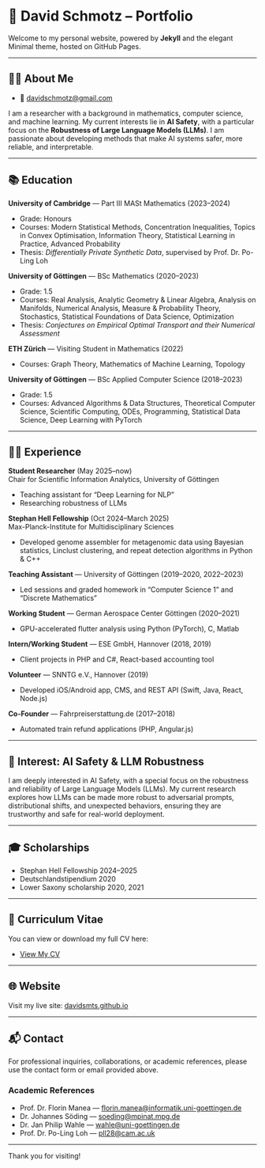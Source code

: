 # 🚀 David Schmotz – Portfolio

Welcome to my personal website, powered by **Jekyll** and the elegant Minimal theme, hosted on GitHub Pages.

---

## 👨‍💻 About Me

- 📧 davidschmotz@gmail.com

I am a researcher with a background in mathematics, computer science, and machine learning. My current interests lie in **AI Safety**, with a particular focus on the **Robustness of Large Language Models (LLMs)**. I am passionate about developing methods that make AI systems safer, more reliable, and interpretable.

---

## 📚 Education

**University of Cambridge** — Part III MASt Mathematics (2023–2024)
- Grade: Honours
- Courses: Modern Statistical Methods, Concentration Inequalities, Topics in Convex Optimisation, Information Theory, Statistical Learning in Practice, Advanced Probability
- Thesis: *Differentially Private Synthetic Data*, supervised by Prof. Dr. Po-Ling Loh

**University of Göttingen** — BSc Mathematics (2020–2023)
- Grade: 1.5
- Courses: Real Analysis, Analytic Geometry & Linear Algebra, Analysis on Manifolds, Numerical Analysis, Measure & Probability Theory, Stochastics, Statistical Foundations of Data Science, Optimization
- Thesis: *Conjectures on Empirical Optimal Transport and their Numerical Assessment*

**ETH Zürich** — Visiting Student in Mathematics (2022)
- Courses: Graph Theory, Mathematics of Machine Learning, Topology

**University of Göttingen** — BSc Applied Computer Science (2018–2023)
- Grade: 1.5
- Courses: Advanced Algorithms & Data Structures, Theoretical Computer Science, Scientific Computing, ODEs, Programming, Statistical Data Science, Deep Learning with PyTorch

---

## 🧑‍🔬 Experience

**Student Researcher** (May 2025–now)  
Chair for Scientific Information Analytics, University of Göttingen  
- Teaching assistant for “Deep Learning for NLP”  
- Researching robustness of LLMs

**Stephan Hell Fellowship** (Oct 2024–March 2025)  
Max-Planck-Institute for Multidisciplinary Sciences  
- Developed genome assembler for metagenomic data using Bayesian statistics, Linclust clustering, and repeat detection algorithms in Python & C++

**Teaching Assistant** — University of Göttingen (2019–2020, 2022–2023)  
- Led sessions and graded homework in “Computer Science 1” and “Discrete Mathematics”

**Working Student** — German Aerospace Center Göttingen (2020–2021)  
- GPU-accelerated flutter analysis using Python (PyTorch), C, Matlab

**Intern/Working Student** — ESE GmbH, Hannover (2018, 2019)  
- Client projects in PHP and C#, React-based accounting tool

**Volunteer** — SNNTG e.V., Hannover (2019)  
- Developed iOS/Android app, CMS, and REST API (Swift, Java, React, Node.js)

**Co-Founder** — Fahrpreiserstattung.de (2017–2018)  
- Automated train refund applications (PHP, Angular.js)

---

## 🧠 Interest: AI Safety & LLM Robustness

I am deeply interested in AI Safety, with a special focus on the robustness and reliability of Large Language Models (LLMs). My current research explores how LLMs can be made more robust to adversarial prompts, distributional shifts, and unexpected behaviors, ensuring they are trustworthy and safe for real-world deployment.

---

## 🎓 Scholarships

- Stephan Hell Fellowship 2024–2025
- Deutschlandstipendium 2020
- Lower Saxony scholarship 2020, 2021

---

## 📝 Curriculum Vitae

You can view or download my full CV here:  
- [View My CV](./CV-long.pdf)

---

## 🌐 Website

Visit my live site: [davidsmts.github.io](https://davidsmts.github.io/)

---

## 📬 Contact

For professional inquiries, collaborations, or academic references, please use the contact form or email provided above.

### Academic References
- Prof. Dr. Florin Manea — florin.manea@informatik.uni-goettingen.de
- Dr. Johannes Söding — soeding@mpinat.mpg.de
- Dr. Jan Philip Wahle — wahle@uni-goettingen.de
- Prof. Dr. Po-Ling Loh — pll28@cam.ac.uk

---

Thank you for visiting!
